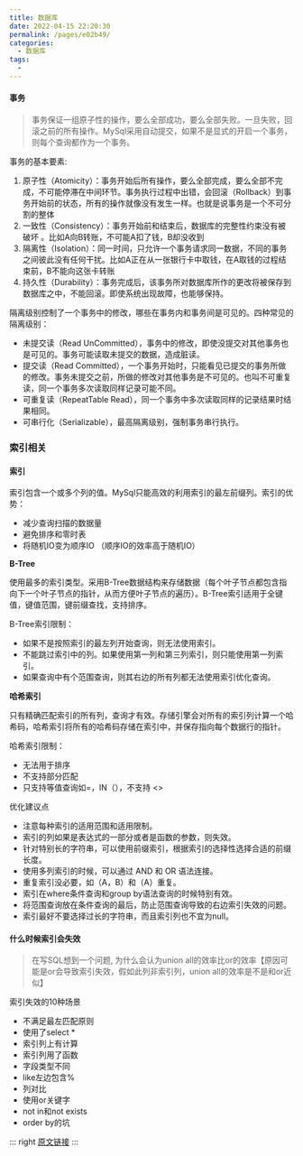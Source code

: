 ```yaml
---
title: 数据库
date: 2022-04-15 22:20:30
permalink: /pages/e02b49/
categories:
  - 数据库
tags:
  - 
---
```



#### 事务

> 事务保证一组原子性的操作，要么全部成功，要么全部失败。一旦失败，回滚之前的所有操作。MySql采用自动提交，如果不是显式的开启一个事务，则每个查询都作为一个事务。

事务的基本要素:
1. 原子性（Atomicity）：事务开始后所有操作，要么全部完成，要么全部不完成，不可能停滞在中间环节。事务执行过程中出错，会回滚（Rollback）到事务开始前的状态，所有的操作就像没有发生一样。也就是说事务是一个不可分割的整体
2. 一致性（Consistency）：事务开始前和结束后，数据库的完整性约束没有被破坏 。比如A向B转账，不可能A扣了钱，B却没收到
3. 隔离性（Isolation）：同一时间，只允许一个事务请求同一数据，不同的事务之间彼此没有任何干扰。比如A正在从一张银行卡中取钱，在A取钱的过程结束前，B不能向这张卡转账
4. 持久性（Durability）：事务完成后，该事务所对数据库所作的更改将被保存到数据库之中，不能回滚。即使系统出现故障，也能够保持。

隔离级别控制了一个事务中的修改，哪些在事务内和事务间是可见的。四种常见的隔离级别：

* 未提交读（Read UnCommitted），事务中的修改，即使没提交对其他事务也是可见的。事务可能读取未提交的数据，造成脏读。
* 提交读（Read Committed），一个事务开始时，只能看见已提交的事务所做的修改。事务未提交之前，所做的修改对其他事务是不可见的。也叫不可重复读，同一个事务多次读取同样记录可能不同。
* 可重复读（RepeatTable Read），同一个事务中多次读取同样的记录结果时结果相同。
* 可串行化（Serializable），最高隔离级别，强制事务串行执行。

### 索引相关

#### 索引

索引包含一个或多个列的值。MySql只能高效的利用索引的最左前缀列。索引的优势：

* 减少查询扫描的数据量
* 避免排序和零时表
* 将随机IO变为顺序IO （顺序IO的效率高于随机IO）

**B-Tree**

使用最多的索引类型。采用B-Tree数据结构来存储数据（每个叶子节点都包含指向下一个叶子节点的指针，从而方便叶子节点的遍历）。B-Tree索引适用于全键值，键值范围，键前缀查找，支持排序。

B-Tree索引限制：

* 如果不是按照索引的最左列开始查询，则无法使用索引。
* 不能跳过索引中的列。如果使用第一列和第三列索引，则只能使用第一列索引。
* 如果查询中有个范围查询，则其右边的所有列都无法使用索引优化查询。

**哈希索引**

只有精确匹配索引的所有列，查询才有效。存储引擎会对所有的索引列计算一个哈希码，哈希索引将所有的哈希码存储在索引中，并保存指向每个数据行的指针。

哈希索引限制：

* 无法用于排序
* 不支持部分匹配
* 只支持等值查询如=，IN（），不支持 <>

优化建议点

* 注意每种索引的适用范围和适用限制。
* 索引的列如果是表达式的一部分或者是函数的参数，则失效。
* 针对特别长的字符串，可以使用前缀索引，根据索引的选择性选择合适的前缀长度。
* 使用多列索引的时候，可以通过 AND 和 OR 语法连接。
* 重复索引没必要，如（A，B）和（A）重复。
* 索引在where条件查询和group by语法查询的时候特别有效。
* 将范围查询放在条件查询的最后，防止范围查询导致的右边索引失效的问题。
* 索引最好不要选择过长的字符串，而且索引列也不宜为null。

#### 什么时候索引会失效

> 在写SQL想到一个问题, 为什么会认为union all的效率比or的效率【原因可能是or会导致索引失效，假如此列非索引列，union all的效率是不是和or近似】

索引失效的10种场景

* 不满足最左匹配原则
* 使用了select *
* 索引列上有计算
* 索引列用了函数
* 字段类型不同
* like左边包含%
* 列对比
* 使用or关键字
* not in和not exists
* order by的坑

::: right
[原文链接](https://www.zhihu.com/question/377039636)
:::
